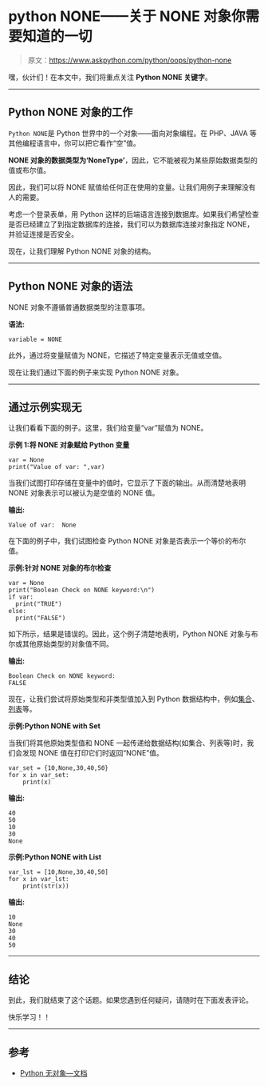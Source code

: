 # python NONE——关于 NONE 对象你需要知道的一切

> 原文：<https://www.askpython.com/python/oops/python-none>

嘿，伙计们！在本文中，我们将重点关注 **Python NONE 关键字**。

* * *

## Python NONE 对象的工作

`Python NONE`是 Python 世界中的一个对象——面向对象编程。在 PHP、JAVA 等其他编程语言中，你可以把它看作“空”值。

**NONE 对象的数据类型为‘NoneType’**，因此，它不能被视为某些原始数据类型的值或布尔值。

因此，我们可以将 NONE 赋值给任何正在使用的变量。让我们用例子来理解没有人的需要。

考虑一个登录表单，用 Python 这样的后端语言连接到数据库。如果我们希望检查是否已经建立了到指定数据库的连接，我们可以为数据库连接对象指定 NONE，并验证连接是否安全。

现在，让我们理解 Python NONE 对象的结构。

* * *

## Python NONE 对象的语法

NONE 对象不遵循普通数据类型的注意事项。

**语法:**

```
variable = NONE

```

此外，通过将变量赋值为 NONE，它描述了特定变量表示无值或空值。

现在让我们通过下面的例子来实现 Python NONE 对象。

* * *

## 通过示例实现无

让我们看看下面的例子。这里，我们给变量“var”赋值为 NONE。

**示例 1:将 NONE 对象赋给 Python 变量**

```
var = None
print("Value of var: ",var)

```

当我们试图打印存储在变量中的值时，它显示了下面的输出。从而清楚地表明 NONE 对象表示可以被认为是空值的 NONE 值。

**输出:**

```
Value of var:  None

```

在下面的例子中，我们试图检查 Python NONE 对象是否表示一个等价的布尔值。

**示例:针对 NONE 对象的布尔检查**

```
var = None
print("Boolean Check on NONE keyword:\n")
if var:
  print("TRUE")
else:
  print("FALSE")

```

如下所示，结果是错误的。因此，这个例子清楚地表明，Python NONE 对象与布尔或其他原始类型的对象值不同。

**输出:**

```
Boolean Check on NONE keyword:
FALSE

```

现在，让我们尝试将原始类型和非类型值加入到 Python 数据结构中，例如[集合](https://www.askpython.com/python/set/python-set)、[列表](https://www.askpython.com/python/list/python-list)等。

**示例:Python NONE with Set**

当我们将其他原始类型值和 NONE 一起传递给数据结构(如集合、列表等)时，我们会发现 NONE 值在打印它们时返回“NONE”值。

```
var_set = {10,None,30,40,50}
for x in var_set:
    print(x)

```

**输出:**

```
40
50
10
30
None

```

**示例:Python NONE with List**

```
var_lst = [10,None,30,40,50]
for x in var_lst:
    print(str(x))

```

**输出:**

```
10
None
30
40
50

```

* * *

## 结论

到此，我们就结束了这个话题。如果您遇到任何疑问，请随时在下面发表评论。

快乐学习！！

* * *

## 参考

*   [Python 无对象—文档](https://docs.python.org/3/c-api/none.html)